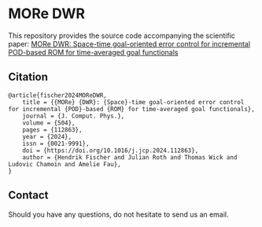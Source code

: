 # MORe DWR

This repository provides the source code accompanying the scientific paper: [MORe DWR: Space-time goal-oriented error control for incremental POD-based ROM for time-averaged goal functionals](https://www.sciencedirect.com/science/article/pii/S0021999124001128)

## Citation

    @article{fischer2024MOReDWR,
        title = {{MORe} {DWR}: {Space}-time goal-oriented error control for incremental {POD}-based {ROM} for time-averaged goal functionals},
        journal = {J. Comput. Phys.},
        volume = {504},
        pages = {112863},
        year = {2024},
        issn = {0021-9991},
        doi = {https://doi.org/10.1016/j.jcp.2024.112863},
        author = {Hendrik Fischer and Julian Roth and Thomas Wick and Ludovic Chamoin and Amelie Fau},
    }


## Contact

Should you have any questions, do not hesitate to send us an email.
